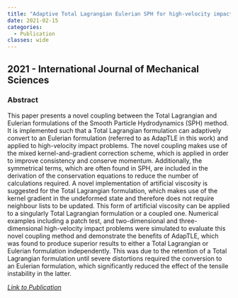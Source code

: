 ```yaml
---
title: "Adaptive Total Lagrangian Eulerian SPH for high-velocity impacts"
date: 2021-02-15
categories:
  - Publication
classes: wide
---
```


## 2021 - International Journal of Mechanical Sciences


### Abstract

This paper presents a novel coupling between the Total Lagrangian and Eulerian formulations of the Smooth Particle Hydrodynamics (SPH) method. It is implemented such that a Total Lagrangian formulation can adaptively convert to an Eulerian formulation (referred to as AdapTLE in this work) and applied to high-velocity impact problems. The novel coupling makes use of the mixed kernel-and-gradient correction scheme, which is applied in order to improve consistency and conserve momentum. Additionally, the symmetrical terms, which are often found in SPH, are included in the derivation of the conservation equations to reduce the number of calculations required. A novel implementation of artificial viscosity is suggested for the Total Lagrangian formulation, which makes use of the kernel gradient in the undeformed state and therefore does not require neighbour lists to be updated. This form of artificial viscosity can be applied to a singularly Total Lagrangian formulation or a coupled one. Numerical examples including a patch test, and two-dimensional and three-dimensional high-velocity impact problems were simulated to evaluate this novel coupling method and demonstrate the benefits of AdapTLE, which was found to produce superior results to either a Total Lagrangian or Eulerian formulation independently. This was due to the retention of a Total Lagrangian formulation until severe distortions required the conversion to an Eulerian formulation, which significantly reduced the effect of the tensile instability in the latter.


[<em>Link to Publication</em>](https://www.sciencedirect.com/science/article/pii/S0020740320314296)
